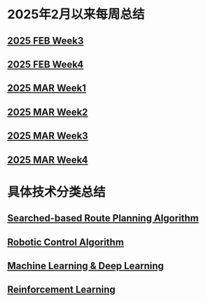 # 2025年2月以来每周总结
## [2025 FEB Week3](/20250203.md)
## [2025 FEB Week4](/20250204.md)
## [2025 MAR Week1](/20250301.md)
## [2025 MAR Week2](/20250302.md)
## [2025 MAR Week3](/20250303.md)
## [2025 MAR Week4](/20250304.md)
# 具体技术分类总结
## [Searched-based Route Planning Algorithm](/rpa.md)
## [Robotic Control Algorithm](/rca.md)
## [Machine Learning & Deep Learning](/ml.md)
## [Reinforcement Learning](/rl.md)
